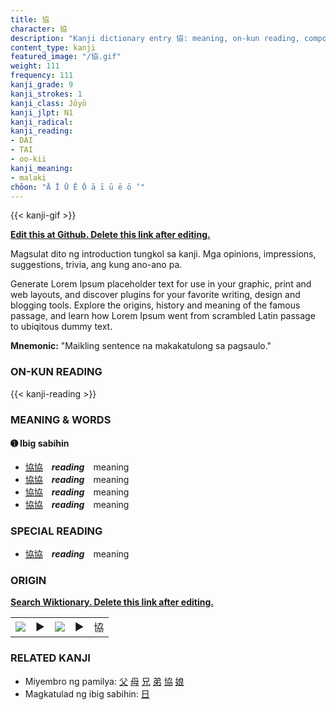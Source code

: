 ```yaml
---
title: 協
character: 協
description: "Kanji dictionary entry 協: meaning, on-kun reading, compounds, origin, related kanji"
content_type: kanji
featured_image: "/協.gif"
weight: 111
frequency: 111
kanji_grade: 9
kanji_strokes: 1
kanji_class: Jōyō
kanji_jlpt: N1
kanji_radical: 
kanji_reading: 
- DAI
- TAI
- oo-kii
kanji_meaning:
- malaki
chōon: "Ā Ī Ū Ē Ō ā ī ū ē ō ’"
---
```

[//]: # (Don't edit the line below. Kanji animated GIF code is automatically generated.)
{{< kanji-gif >}}

[//]: # (Edit below this line.)

**[Edit this at Github. Delete this link after editing.](https://github.com/tim0g/tim/tree/main/content/kanji/協/index.md)**

Magsulat dito ng introduction tungkol sa kanji. Mga opinions, impressions, suggestions, trivia, ang kung ano-ano pa.

Generate Lorem Ipsum placeholder text for use in your graphic, print and web layouts, and discover plugins for your favorite writing, design and blogging tools. Explore the origins, history and meaning of the famous passage, and learn how Lorem Ipsum went from scrambled Latin passage to ubiqitous dummy text.
 
**Mnemonic:** "Maikling sentence na makakatulong sa pagsaulo."

### ON-KUN READING

[//]: # (Don't edit the line below. ON-KUN READING code is automatically generated.)
{{< kanji-reading >}}

### MEANING & WORDS

#### ➊ **Ibig sabihin**
  - [協](../協)[協](../協)　***reading***　meaning
  - [協](../協)[協](../協)　***reading***　meaning
  - [協](../協)[協](../協)　***reading***　meaning
  - [協](../協)[協](../協)　***reading***　meaning

### SPECIAL READING
  - [協](../協)[協](../協)　***reading***　meaning

### ORIGIN

**[Search Wiktionary. Delete this link after editing.](https://wiktionary.org/wiki/協)**
<table class="kanji-table"><tr><td>
<img src="60px-協-bronze.svg.png">
</td><td>▶</td><td>
<img src="60px-協-oracle.svg.png">
</td><td>▶</td>
<td class="kanji-origin">協</td>
</tr></table>

### RELATED KANJI
- Miyembro ng pamilya: [父](../父) [母](../母) [兄](../兄) [弟](../弟) [協](../協) [娘](../娘)
- Magkatulad ng ibig sabihin: [日](../日)
